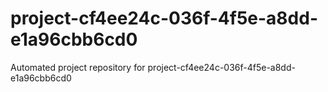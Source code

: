 # project-cf4ee24c-036f-4f5e-a8dd-e1a96cbb6cd0
Automated project repository for project-cf4ee24c-036f-4f5e-a8dd-e1a96cbb6cd0
